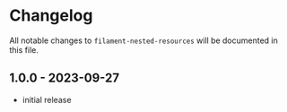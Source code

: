 # Changelog

All notable changes to `filament-nested-resources` will be documented in this file.

## 1.0.0 - 2023-09-27

- initial release
